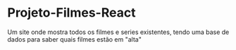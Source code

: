 # Projeto-Filmes-React
Um site onde mostra todos os filmes e series existentes, tendo uma base de dados para saber quais filmes estão em "alta"
